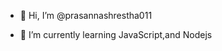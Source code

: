 - 👋 Hi, I’m @prasannashrestha011

- 🌱 I’m currently learning JavaScript,and Nodejs

<!---
prasannashrestha011/prasannashrestha011 is a ✨ special ✨ repository because its `README.md` (this file) appears on your GitHub profile.
You can click the Preview link to take a look at your changes.
--->
